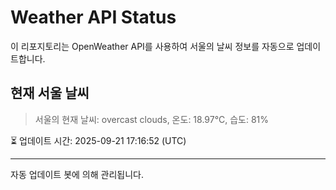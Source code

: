 
# Weather API Status

이 리포지토리는 OpenWeather API를 사용하여 서울의 날씨 정보를 자동으로 업데이트합니다.

## 현재 서울 날씨
> 서울의 현재 날씨: overcast clouds, 온도: 18.97°C, 습도: 81%

⏳ 업데이트 시간: 2025-09-21 17:16:52 (UTC)

---
자동 업데이트 봇에 의해 관리됩니다.
